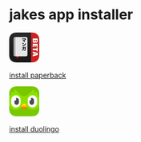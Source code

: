 # jakes app installer

<a
   href="itms-services://?action=download-manifest&url=https://github.com/jakestlouis/jakestlouis.github.io/raw/main/paperback/manifest.plist">
  <img src="https://github.com/jakestlouis/jakestlouis.github.io/raw/main/paperback/icon.png" width="60" height="60">
</a>

<a href="itms-services://?action=download-manifest&url=https://github.com/jakestlouis/jakestlouis.github.io/raw/main/paperback/manifest.plist">install paperback</a>

<a
   href="itms-services://?action=download-manifest&url=https://github.com/jakestlouis/jakestlouis.github.io/raw/main/duolingo/manifest.plist">
   <img src="https://github.com/jakestlouis/jakestlouis.github.io/raw/main/duolingo/icon60.png" width="60" height="60">
</a>

<a href="itms-services://?action=download-manifest&url=https://github.com/jakestlouis/jakestlouis.github.io/raw/main/duolingo/manifest.plist">install duolingo</a>

